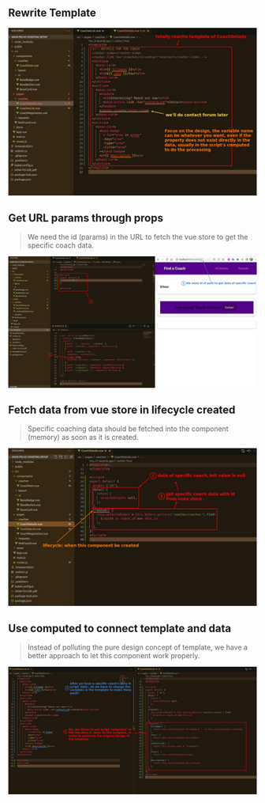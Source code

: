 ## **Rewrite Template**

![Alt rewrite template of CoachDetails](pic/01.jpg)

## **Get URL params through props**

> We need the id (params) in the URL to fetch the vue store to get the specific coach data.

![Alt path param to props](pic/02.jpg)

## **Fetch data from vue store in lifecycle created**

> Specific coaching data should be fetched into the component (memory) as soon as it is created.

![Alt fetch data from store in created](pic/03.jpg)

## **Use computed to connect template and data**

> Instead of polluting the pure design concept of template, we have a better approach to let this component work properly.

![Alt use computed to connect template and data](pic/04.jpg)
